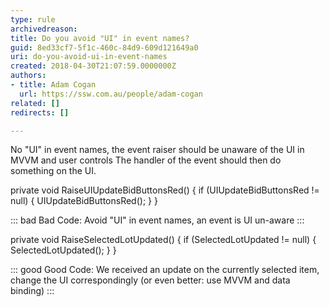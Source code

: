 ```yaml
---
type: rule
archivedreason: 
title: Do you avoid "UI" in event names?
guid: 8ed33cf7-5f1c-460c-84d9-609d121649a0
uri: do-you-avoid-ui-in-event-names
created: 2018-04-30T21:07:59.0000000Z
authors:
- title: Adam Cogan
  url: https://ssw.com.au/people/adam-cogan
related: []
redirects: []

---
```


No "UI" in event names, the event raiser should be unaware of the UI in MVVM and user controls
The handler of the event should then do something on the UI. 

<!--endintro-->

private void RaiseUIUpdateBidButtonsRed()
{
if (UIUpdateBidButtonsRed != null)
{
UIUpdateBidButtonsRed();
}
}


::: bad
Bad Code: Avoid "UI" in event names, an event is UI un-aware
:::




private void RaiseSelectedLotUpdated()
{
if (SelectedLotUpdated != null)
{
SelectedLotUpdated();
}
}


::: good
Good Code: We received an update on the currently selected item, change the UI correspondingly (or even better: use MVVM and data binding)
:::
